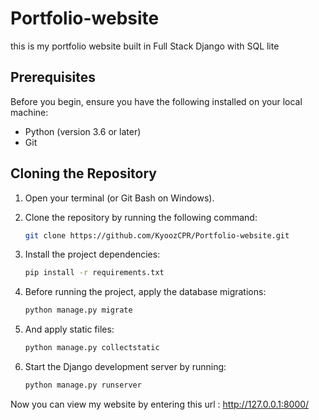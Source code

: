 # Portfolio-website
this is my portfolio website built in Full Stack Django with SQL lite 

## Prerequisites

Before you begin, ensure you have the following installed on your local machine:

- Python (version 3.6 or later)
- Git

## Cloning the Repository

1. Open your terminal (or Git Bash on Windows).
2. Clone the repository by running the following command:

   ```bash
   git clone https://github.com/KyoozCPR/Portfolio-website.git
3. Install the project dependencies:
   ```bash
   pip install -r requirements.txt
4. Before running the project, apply the database migrations:
   ```bash
   python manage.py migrate
5. And apply static files:
   ```bash
   python manage.py collectstatic
6. Start the Django development server by running:
   ```bash
   python manage.py runserver
Now you can view my website by entering this url : http://127.0.0.1:8000/


